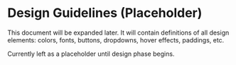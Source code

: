 # Design Guidelines (Placeholder)

This document will be expanded later. It will contain definitions of all design elements: colors, fonts, buttons, dropdowns, hover effects, paddings, etc.

Currently left as a placeholder until design phase begins.
